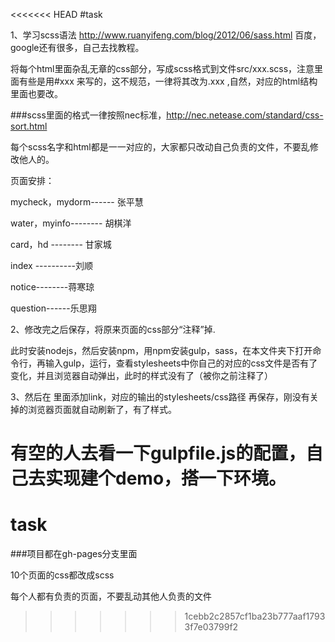 <<<<<<< HEAD
#task

1、学习scss语法 http://www.ruanyifeng.com/blog/2012/06/sass.html  百度，google还有很多，自己去找教程。

将每个html里面杂乱无章的css部分，写成scss格式到文件src/xxx.scss，注意里面有些是用#xxx  来写的，这不规范，一律将其改为.xxx  ,自然，对应的html结构里面也要改。

###scss里面的格式一律按照nec标准，http://nec.netease.com/standard/css-sort.html 

每个scss名字和html都是一一对应的，大家都只改动自己负责的文件，不要乱修改他人的。

页面安排：

mycheck，mydorm------  张平慧

water，myinfo--------  胡棋洋

card，hd -------- 甘家城

index ----------刘顺
  
notice--------蒋寒琼

question------乐思翔




2、修改完之后保存，将原来页面的css部分“注释”掉.

此时安装nodejs，然后安装npm，用npm安装gulp，sass，在本文件夹下打开命令行，再输入gulp，运行，查看stylesheets中你自己的对应的css文件是否有了变化，并且浏览器自动弹出，此时的样式没有了（被你之前注释了）

3、然后在<head></head> 里面添加link，对应的输出的stylesheets/css路径
再保存，刚没有关掉的浏览器页面就自动刷新了，有了样式。

有空的人去看一下gulpfile.js的配置，自己去实现建个demo，搭一下环境。
=======
# task

###项目都在gh-pages分支里面

10个页面的css都改成scss

每个人都有负责的页面，不要乱动其他人负责的文件
>>>>>>> 1cebb2c2857cf1ba23b777aaf17933f7e03799f2


